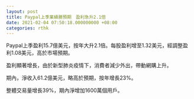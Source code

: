 ```yaml
---
layout: post
title: Paypal上季業績勝預期　盈利急升2.1倍
date: 2021-02-04 07:50:18.000000000 +08:00
categories: rthk
---
```


Paypal上季盈利15.7億美元，按年大升2.1倍。每股盈利增至1.32美元，經調整盈利1.08美元，高於市場預期。

盈利顯著增長，由於新型肺炎疫情下，消費者減少外出，帶動網購上升。

期內，淨收入61.2億美元，略高於預期，按年增長23%。

整體交易量增長39%，期內淨增加1600萬個用戶。
